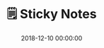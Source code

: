 ---
layout: post
title:  "🗒 Sticky Notes"
category: Plugin
date:   2018-12-10 00:00:00
excerpt: "A small sticky notes library for Sketch."
image:
  feature: Stickies.png
bgContrast: dark
bgGradientOpacity: darker
syntaxHighlighter: no
link: https://github.com/thomas-ge/Sketch-Stickies
---